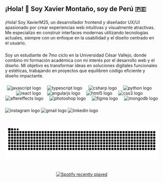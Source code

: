 <h2 align="left">¡Hola! 👋 Soy Xavier Montaño, soy de Perú 🇵🇪</h2>

###

<p align="left">¡Hola! Soy XavierM25, un desarrollador frontend y diseñador UX/UI apasionado por crear experiencias web intuitivas y visualmente atractivas. Me especializo en construir interfaces modernas utilizando tecnologías actuales, siempre con un enfoque en la usabilidad y el diseño centrado en el usuario.</p>

###

<p align="left">Soy un estudiante de 7mo ciclo en la Universidad César Vallejo, donde combino mi formación académica con mi interés por el desarrollo web y el diseño. Mi objetivo es transformar ideas en soluciones digitales funcionales y estéticas, trabajando en proyectos que equilibren código eficiente y diseño impactante.</p>

###

<div align="center">
  <img src="https://cdn.jsdelivr.net/gh/devicons/devicon/icons/javascript/javascript-original.svg" height="25" alt="javascript logo"  />
  <img width="12" />
  <img src="https://cdn.jsdelivr.net/gh/devicons/devicon/icons/typescript/typescript-original.svg" height="25" alt="typescript logo"  />
  <img width="12" />
  <img src="https://cdn.jsdelivr.net/gh/devicons/devicon/icons/csharp/csharp-original.svg" height="25" alt="csharp logo"  />
  <img width="12" />
  <img src="https://cdn.jsdelivr.net/gh/devicons/devicon/icons/python/python-original.svg" height="25" alt="python logo"  />
  <img width="12" />
  <img src="https://cdn.jsdelivr.net/gh/devicons/devicon/icons/react/react-original.svg" height="25" alt="react logo"  />
  <img width="12" />
  <img src="https://cdn.jsdelivr.net/gh/devicons/devicon/icons/angularjs/angularjs-original.svg" height="25" alt="angularjs logo"  />
  <img width="12" />
  <img src="https://cdn.jsdelivr.net/gh/devicons/devicon/icons/html5/html5-original.svg" height="25" alt="html5 logo"  />
  <img width="12" />
  <img src="https://cdn.jsdelivr.net/gh/devicons/devicon/icons/css3/css3-original.svg" height="25" alt="css3 logo"  />
  <img width="12" />
  <img src="https://cdn.jsdelivr.net/gh/devicons/devicon/icons/aftereffects/aftereffects-original.svg" height="25" alt="aftereffects logo"  />
  <img width="12" />
  <img src="https://cdn.jsdelivr.net/gh/devicons/devicon/icons/photoshop/photoshop-plain.svg" height="25" alt="photoshop logo"  />
  <img width="12" />
  <img src="https://cdn.jsdelivr.net/gh/devicons/devicon/icons/figma/figma-original.svg" height="25" alt="figma logo"  />
  <img width="12" />
  <img src="https://cdn.jsdelivr.net/gh/devicons/devicon/icons/mongodb/mongodb-original.svg" height="25" alt="mongodb logo"  />
</div>

###

<div align="left">
  <img src="https://img.shields.io/static/v1?message=Instagram&logo=instagram&label=&color=E4405F&logoColor=white&labelColor=&style=for-the-badge" height="35" alt="instagram logo"  />
  <img src="https://img.shields.io/static/v1?message=Gmail&logo=gmail&label=&color=D14836&logoColor=white&labelColor=&style=for-the-badge" height="35" alt="gmail logo"  />
  <img src="https://img.shields.io/static/v1?message=LinkedIn&logo=linkedin&label=&color=0077B5&logoColor=white&labelColor=&style=for-the-badge" height="35" alt="linkedin logo"  />
</div>

###

<br clear="both">

<img src="https://raw.githubusercontent.com/XavierM25/XavierM25/output/snake.svg" alt="Snake animation" />

###

<br clear="both">

<div align="center">
  <a href="https://open.spotify.com/user/https://open.spotify.com/user/31xzon7lzax5bxmametl65727lbu?si=dd700a90ae19408d">
    <img src="https://spotify-recently-played-readme.vercel.app/api?user=https://open.spotify.com/user/31xzon7lzax5bxmametl65727lbu?si=dd700a90ae19408d&count=3&unique=false" alt="Spotify recently played"  />
  </a>
</div>

###
